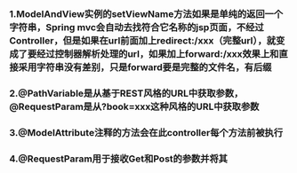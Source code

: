 ### 1.ModelAndView实例的setViewName方法如果是单纯的返回一个字符串，Spring mvc会自动去找符合它名称的jsp页面，不经过Controller，但是如果在url前面加上redirect:/xxx（完整url），就变成了要经过控制器解析处理的url，如果加上forward:/xxx效果上和直接采用字符串没有差别，只是forward要是完整的文件名，有后缀

### 2.@PathVariable是从基于REST风格的URL中获取参数，@RequestParam是从?book=xxx这种风格的URL中获取参数

### 3.@ModelAttribute注释的方法会在此controller每个方法前被执行

### 4.@RequestParam用于接收Get和Post的参数并将其